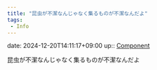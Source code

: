 ```yaml
---
title: "昆虫が不潔なんじゃなく集るものが不潔なんだよ"
tags:
 - Info
---
```


date: 2024-12-20T14:11:17+09:00
up:: [Component](Bar/Novel/Chaos/Component.md)

昆虫が不潔なんじゃなく集るものが不潔なんだよ
